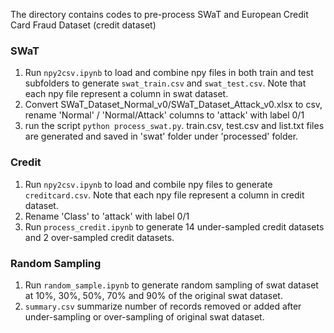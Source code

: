 The directory contains codes to pre-process SWaT and European Credit Card Fraud Dataset (credit dataset)

### SWaT
1. Run `npy2csv.ipynb` to load and combine npy files in both train and test subfolders to generate `swat_train.csv` and `swat_test.csv`. Note that each npy file represent a column in swat dataset.
2. Convert SWaT_Dataset_Normal_v0/SWaT_Dataset_Attack_v0.xlsx to csv, rename 'Normal' / 'Normal/Attack' columns to 'attack' with label 0/1
3. run the script `python process_swat.py`. train.csv, test.csv and list.txt files are generated and saved in 'swat' folder under 'processed' folder.

### Credit
1. Run `npy2csv.ipynb` to load and combile npy files to generate `creditcard.csv`. Note that each npy file represent a column in credit dataset.
2. Rename 'Class' to 'attack' with label 0/1
2. Run `process_credit.ipynb` to generate 14 under-sampled credit datasets and 2 over-sampled credit datasets.

### Random Sampling
1. Run `random_sample.ipynb` to generate random sampling of swat dataset at 10%, 30%, 50%, 70% and 90% of the original swat dataset.
2. `summary.csv` summarize number of records removed or added after under-sampling or over-sampling of original swat dataset.
